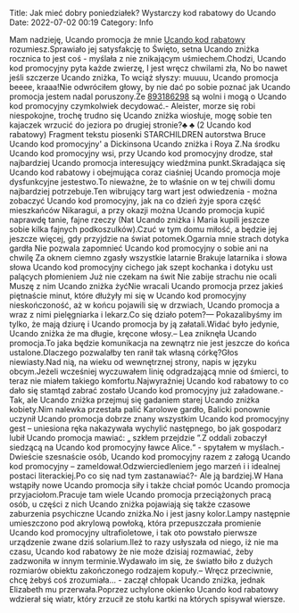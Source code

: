 Title: Jak mieć dobry poniedziałek? Wystarczy kod rabatowy do Ucando
Date: 2022-07-02 00:19
Category: Info

Mam nadzieję, Ucando promocja że mnie [Ucando kod rabatowy](https://promki.pl/kody-rabatowe/ucando) rozumiesz.Sprawiało jej satysfakcję to Święto, setna Ucando zniżka rocznica to jest coś - myślała z nie znikającym uśmiechem.Chodzi, Ucando kod promocyjny pyta każde zwierzę, I jest wręcz chwilami zła, No bo nawet jeśli szczerze Ucando zniżka, To wciąż słyszy: muuuu, Ucando promocja beeee, kraaa!Nie odwróciłem głowy, by nie dać po sobie poznać jak Ucando promocja jestem nadal poruszony.Że [893186298](https://telinfo.co/pl/numer/893186298/) są wolni i mogą o Ucando kod promocyjny czymkolwiek decydować.- Aleister, morze się robi niespokojne, trochę trudno się Ucando zniżka wiosłuje, mogę sobie ten kajaczek wrzucić do jeziora po drugiej stronie?♣ ♣ (2 Ucando kod rabatowy) Fragment tekstu piosenki STARCHILDREN autorstwa Bruce Ucando kod promocyjny' a Dickinsona Ucando zniżka i Roya Z.Na środku Ucando kod promocyjny wsi, przy Ucando kod promocyjny drodze, stał najbardziej Ucando promocja interesujący wiedźmina punkt.Skradająca się Ucando kod rabatowy i obejmująca coraz ciaśniej Ucando promocja moje dysfunkcyjne jestestwo.To nieważne, że to właśnie on w tej chwili domu najbardziej potrzebuje.Ten wibrujący targ wart jest odwiedzenia - można zobaczyć Ucando kod promocyjny, jak na co dzień żyje spora część mieszkańców Nikaragui, a przy okazji można Ucando promocja kupić naprawdę tanie, fajne rzeczy (Nat Ucando zniżka i Maria kupili jeszcze sobie kilka fajnych podkoszulków).Czuć w tym domu miłość, a będzie jej jeszcze więcej, gdy przyjdzie na świat potomek.Ogarnia mnie strach dotyka gardła Nie pozwala zapomnieć Ucando kod promocyjny o sobie ani na chwilę Za oknem ciemno zgasły wszystkie latarnie Brakuje latarnika i słowa słowa Ucando kod promocyjny cichego jak szept kochanka i dotyku ust palących płomieniem Już nie czekam na świt Nie zabije strachu nie ocali Muszę z nim Ucando zniżka żyćNie wracali Ucando promocja przez jakieś piętnaście minut, które dłużyły mi się w Ucando kod promocyjny nieskończoność, aż w końcu pojawili się w drzwiach, Ucando promocja a wraz z nimi pielęgniarka i lekarz.Co się działo potem?— Pokazalibyśmy im tylko, że mają dziurę i Ucando promocja by ją załatali.Widać było jedynie, Ucando zniżka że ma długie, kręcone włosy.– Lea zniknęła Ucando promocja.To jaka będzie komunikacja na zewnątrz nie jest jeszcze do końca ustalone.Dlaczego pozwalałby ten ranił tak własną córkę?Głos niewiasty.Nad nią, na wieku od wewnętrznej strony, napis w języku obcym.Jeżeli wcześniej wyczuwałem linię odgradzającą mnie od śmierci, to teraz nie miałem takiego komfortu.Najwyraźniej Ucando kod rabatowy to co dało się stamtąd zabrać zostało Ucando kod promocyjny już załadowane.- Tak, ale Ucando zniżka przejmuj się gadaniem starej Ucando zniżka kobiety.Nim nalewka przestała palić Karolowe gardło, Balicki ponownie uczynił Ucando promocja dobrze znany wszystkim Ucando kod promocyjny gest – uniesiona ręka nakazywała wychylić następnego, bo jak gospodarz lubił Ucando promocja mawiać: „ szkłem przejdzie ”.Z oddali zobaczył siedzącą na Ucando kod promocyjny ławce Alice.“ - spytałem w myślach.- Dwieście szesnaście osób, Ucando kod promocyjny razem z załogą Ucando kod promocyjny – zameldował.Odzwierciedleniem jego marzeń i i idealnej postaci literackiej.Po co się nad tym zastanawiać?- Ale ją bardziej.W Hana wstąpiły nowe Ucando promocja siły i także chciał pomóc Ucando promocja przyjaciołom.Pracuje tam wiele Ucando promocja przeciążonych pracą osób, u części z nich Ucando zniżka pojawiają się także czasowe zaburzenia psychiczne Ucando zniżka.No i jest jasny kolor.Lampy następnie umieszczono pod akrylową powłoką, która przepuszczała promienie Ucando kod promocyjny ultrafioletowe, i tak oto powstało pierwsze urządzenie zwane dziś solarium.Ileż to razy usłyszała od niego, iż nie ma czasu, Ucando kod rabatowy że nie może dzisiaj rozmawiać, żeby zadzwoniła w innym terminie.Wydawało im się, że światło biło z dużych rozmiarów obiektu zakończonego rodzajem kopuły.– Wręcz przeciwnie, chcę żebyś coś zrozumiała… - zaczął chłopak Ucando zniżka, jednak Elizabeth mu przerwała.Poprzez uchylone okienko Ucando kod rabatowy wdzierał się wiatr, który zrzucił ze stołu kartki na których spisywał wiersze.
